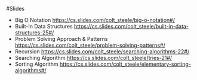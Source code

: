 #Slides
- Big O Notation
https://cs.slides.com/colt_steele/big-o-notation#/
- Built-In Data Structures
https://cs.slides.com/colt_steele/built-in-data-structures-25#/
- Problem Solving Approach & Patterns
https://cs.slides.com/colt_steele/problem-solving-patterns#/
- Recursion
https://cs.slides.com/colt_steele/searching-algorithms-22#/
- Searching Algorithm
https://cs.slides.com/colt_steele/tries-21#/
- Sorting Algorithm
https://cs.slides.com/colt_steele/elementary-sorting-algorithms#/